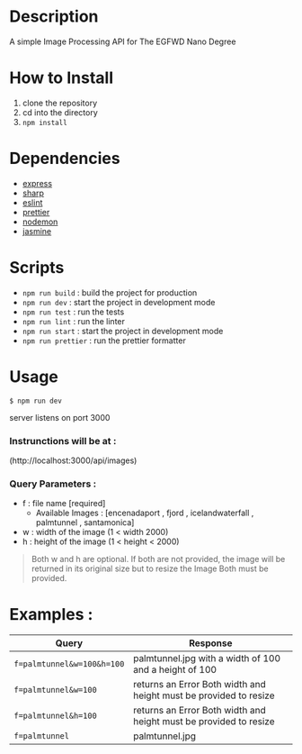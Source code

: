 # Description
A simple Image Processing API for The EGFWD Nano Degree

# How to Install

1. clone the repository
2. cd into the directory
3. `npm install`

# Dependencies
- [express](https://expressjs.com/)
- [sharp](https://sharp.pixelplumbing.com/)
- [eslint](https://eslint.org/)
- [prettier](https://prettier.io/)
- [nodemon](https://nodemon.io/)
- [jasmine](https://jasmine.github.io/)

# Scripts

- `npm run build` : build the project for production
- `npm run dev` : start the project in development mode
- `npm run test` : run the tests
- `npm run lint` : run the linter
- `npm run start` : start the project in development mode
- `npm run prettier` : run the prettier formatter

# Usage
    $ npm run dev

server listens on port 3000

### Instrunctions will be at : 
(http://localhost:3000/api/images)

### Query Parameters :
- f : file name [required] 
    - Available Images : [encenadaport , fjord , icelandwaterfall , palmtunnel , santamonica]
- w : width of the image (1 < width 2000)
- h : height of the image (1 < height < 2000)

>Both w and h are optional. If both are not provided, the image will be returned in its original size but to resize the Image Both must be provided.

# Examples :
| Query | Response |
|-------|----------|
| `f=palmtunnel&w=100&h=100` | palmtunnel.jpg with a width of 100 and a height of 100 |
| `f=palmtunnel&w=100` | returns an Error Both width and height must be provided to resize |
| `f=palmtunnel&h=100` | returns an Error Both width and height must be provided to resize |
| `f=palmtunnel` | palmtunnel.jpg |